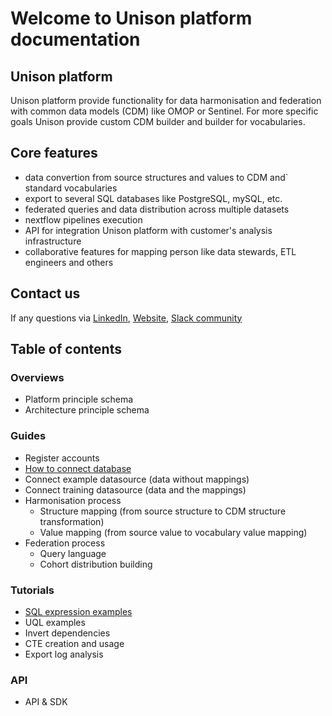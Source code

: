 # Welcome to Unison platform documentation

## Unison platform 
Unison platform provide functionality for data harmonisation and federation with 
common data models (CDM) like OMOP or Sentinel. For more specific goals Unison provide 
custom CDM builder and builder for vocabularies.  

## Core features
- data convertion from source structures and values to CDM and` standard vocabularies
- export to several SQL databases like PostgreSQL, mySQL, etc. 
- federated queries and data distribution across multiple datasets
- nextflow pipelines execution
- API for integration Unison platform with customer's analysis infrastructure  
- collaborative features for mapping person like data stewards, ETL engineers and others

## Contact us
If any questions via [LinkedIn](https://www.linkedin.com/company/hyperunison/), [Website](https://hyperunison.com/), [Slack community](https://join.slack.com/t/unisoncommunity/shared_invite/zt-2p75t4fhc-Kiksdz2sf19zjYi_JVHzNg)

## Table of contents

### Overviews 
- Platform principle schema
- Architecture principle schema

### Guides
- Register accounts
- [How to connect database](./how-to-connect-db/how-to-connect-db.md)
- Connect example datasource (data without mappings)
- Connect training datasource (data and the mappings)
- Harmonisation process
  - Structure mapping (from source structure to CDM structure transformation)
  - Value mapping (from source value to vocabulary value mapping)
- Federation process
  - Query language
  - Cohort distribution building


### Tutorials
   * [SQL expression examples](https://github.com/Hyperunison/platform_documentation/wiki/Unison-SQL-expressions)
   * UQL examples
   * Invert dependencies
   * CTE creation and usage
   * Export log analysis

### API
- API & SDK 